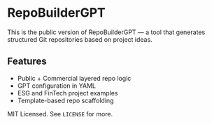 # RepoBuilderGPT

This is the public version of RepoBuilderGPT — a tool that generates structured Git repositories based on project ideas.

## Features
- Public + Commercial layered repo logic
- GPT configuration in YAML
- ESG and FinTech project examples
- Template-based repo scaffolding

MIT Licensed. See `LICENSE` for more.

